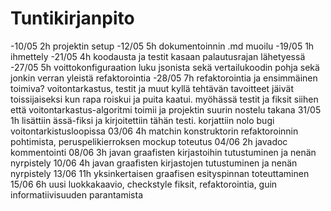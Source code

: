 Tuntikirjanpito
===============
-10/05 2h projektin setup
-12/05 5h dokumentoinnin .md muoilu
-19/05 1h ihmettely
-21/05 4h koodausta ja testit kasaan palautusrajan lähetyessä
-27/05 5h voittokonfiguraation luku jsonista sekä vertailukoodin pohja sekä jonkin verran yleistä refaktorointia
-28/05 7h refaktorointia ja ensimmäinen toimiva? voitontarkastus, testit ja muut kyllä tehtävän tavoitteet jäivät toissijaiseksi kun rapa roiskui ja puita kaatui. myöhässä testit ja fiksit siihen että voitontarkastus-algoritmi toimii ja projektin suurin nostelu takana
31/05 1h lisättiin ässä-fiksi ja kirjoitettiin tähän testi. korjattiin nolo bugi voitontarkistusloopissa
03/06 4h matchin konstruktorin refaktoroinnin pohtimista, peruspelikierroksen mockup toteutus
04/06 2h javadoc kommentointi
08/06 3h javan graafisten kirjastoihin tutustuminen ja nenän nyrpistely
10/06 4h javan graafisten kirjastojen tutustuminen ja nenän nyrpistely
13/06 11h yksinkertaisen graafisen esityspinnan toteuttaminen
15/06 6h uusi luokkakaavio, checkstyle fiksit, refaktorointia, guin informatiivisuuden parantamista
